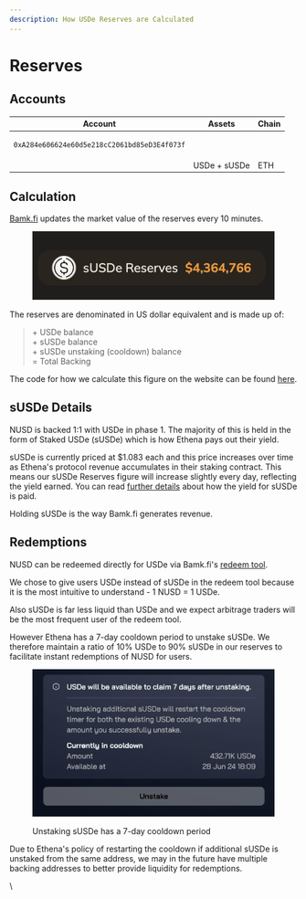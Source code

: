 ```yaml
---
description: How USDe Reserves are Calculated
---
```


# Reserves

## Accounts

| Account                                                             | Assets       | Chain |
| ------------------------------------------------------------------- | ------------ | ----- |
| <pre><code>0xA284e606624e60d5e218cC2061bd85eD3E4f073f
</code></pre> | USDe + sUSDe | ETH   |

## Calculation

[Bamk.fi](https://bamk.fi)  updates the market value of the reserves every 10 minutes.&#x20;

<figure><img src="../.gitbook/assets/Screenshot 2024-06-25 at 13.09.09.png" alt=""><figcaption></figcaption></figure>

The reserves are denominated in US dollar equivalent and is made up of:

> \+ USDe balance\
> \+ sUSDe balance\
> \+ sUSDe unstaking (cooldown) balance\
> \= Total Backing

The code for how we calculate this figure on the website can be found [here](https://github.com/bamkfi/bamkfi-frontend/blob/main/src/app/page.tsx#L60-L184).

## sUSDe Details

NUSD is backed 1:1 with USDe in phase 1. The majority of this is held in the form of Staked USDe (sUSDe) which is how Ethena pays out their yield.&#x20;

sUSDe is currently priced at $1.083 each and this price increases over time as Ethena's protocol revenue accumulates in their staking contract. This means our sUSDe Reserves figure will increase slightly every day, reflecting the yield earned. You can read [further details](https://ethena-labs.gitbook.io/ethena-labs/solution-design/staking-usde) about how the yield for sUSDe is paid.

Holding sUSDe is the way Bamk.fi generates revenue.

## Redemptions

NUSD can be redeemed directly for USDe via Bamk.fi's [redeem tool](https://docs.bamk.fi/bamkfi/how-tos/redeemnusd).&#x20;

We chose to give users USDe instead of sUSDe in the redeem tool because it is the most intuitive to understand - 1 NUSD = 1 USDe.&#x20;

Also sUSDe is far less liquid than USDe and we expect arbitrage traders will be the most frequent user of the redeem tool.

However Ethena has a 7-day cooldown period to unstake sUSDe. We therefore maintain a ratio of 10% USDe to 90% sUSDe in our reserves to facilitate instant redemptions of NUSD for users.&#x20;

<figure><img src="../.gitbook/assets/Screenshot 2024-06-21 at 23.37.48 2.png" alt=""><figcaption><p>Unstaking sUSDe has a 7-day cooldown period</p></figcaption></figure>

Due to Ethena's policy of restarting the cooldown if additional sUSDe is unstaked from the same address, we may in the future have multiple backing addresses to better provide liquidity for redemptions.

\
